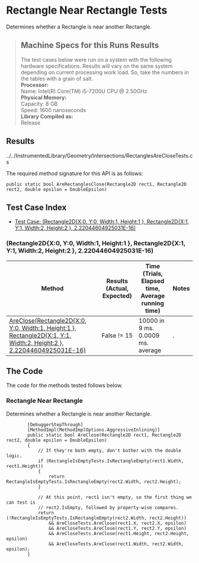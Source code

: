 # Rectangle Near Rectangle Tests

Determines whether a Rectangle is near another Rectangle.

> ## Machine Specs for this Runs Results
> The test cases below were run on a system with the following hardware specifications. Results will vary on the same system depending on current processing work load. So, take the numbers in the tables with a grain of salt.  
> **Processor:**  
> Name: Intel(R) Core(TM) i5-7200U CPU @ 2.50GHz  
  > **Physical Memory:**  
> Capacity: 8 GB  
> Speed: 1600 nanoseconds  
  > **Library Compiled as:**  
> Release  

## Results

../../InstrumentedLibrary/Geometry/Intersections/RectanglesAreCloseTests.cs

The required method signature for this API is as follows:

```CSharp
public static bool AreRectanglesClose(Rectangle2D rect1, Rectangle2D rect2, double epsilon = DoubleEpsilon)
```

## Test Case Index

- [Test Case: (Rectangle2D{X:0, Y:0, Width:1, Height:1 }, Rectangle2D{X:1, Y:1, Width:2, Height:2 }, 2.22044604925031E-16)](#Rectangle2D{X:0,-Y:0,-Width:1,-Height:1-},-Rectangle2D{X:1,-Y:1,-Width:2,-Height:2-},-2.22044604925031E-16)

### (Rectangle2D{X:0, Y:0, Width:1, Height:1 }, Rectangle2D{X:1, Y:1, Width:2, Height:2 }, 2.22044604925031E-16)

| Method | Results (Actual, Expected) | Time (Trials, Elapsed time, Average running time) | Notes |
|---|---|---|---|
| [AreClose(Rectangle2D{X:0, Y:0, Width:1, Height:1 }, Rectangle2D{X:1, Y:1, Width:2, Height:2 }, 2.22044604925031E-16)](#Rectangle-Near-Rectangle) | False != 15 | 10000 in 9 ms. 0.0009 ms. average | . |

## The Code

The code for the methods tested follows below.

### Rectangle Near Rectangle

Determines whether a Rectangle is near another Rectangle.  

```CSharp
        [DebuggerStepThrough]
        [MethodImpl(MethodImplOptions.AggressiveInlining)]
        public static bool AreClose(Rectangle2D rect1, Rectangle2D rect2, double epsilon = DoubleEpsilon)
        {
            // If they're both empty, don't bother with the double logic.
            if (RectangleIsEmptyTests.IsRectangleEmpty(rect1.Width, rect1.Height))
            {
                return RectangleIsEmptyTests.IsRectangleEmpty(rect2.Width, rect2.Height);
            }

            // At this point, rect1 isn't empty, so the first thing we can test is
            // rect2.IsEmpty, followed by property-wise compares.
            return (!RectangleIsEmptyTests.IsRectangleEmpty(rect2.Width, rect2.Height))
                && AreCloseTests.AreClose(rect1.X, rect2.X, epsilon)
                && AreCloseTests.AreClose(rect1.Y, rect2.Y, epsilon)
                && AreCloseTests.AreClose(rect1.Height, rect2.Height, epsilon)
                && AreCloseTests.AreClose(rect1.Width, rect2.Width, epsilon);
        }
```

